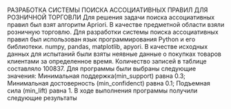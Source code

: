 РАЗРАБОТКА СИСТЕМЫ ПОИСКА АССОЦИАТИВНЫХ ПРАВИЛ ДЛЯ РОЗНИЧНОЙ ТОРГОВЛИ
Для решения задачи поиска ассоциативных правил был взят алгоритм Apriori. В качестве предметной области взяли розничную торговлю.
Для разработки системы поиска ассоциативных правил был использован язык программирования Python и его библиотеки. numpy, pandas, matplotlib, apyori. 
В качестве исходных данных для испытаний были взяты неявные данные о покупках товаров клиентами за определенное время. Количество записей в таблице составляло 100837.
Для программы были выбраны следующие значения:
Минимальная поддержка(min_support) равна 0.3;
Минимальная достоверность (min_confidenct) равна 0.1;
Подъемная сила (min_lift) равна 1.
В ходе выполнения программы получили следующие результаты
